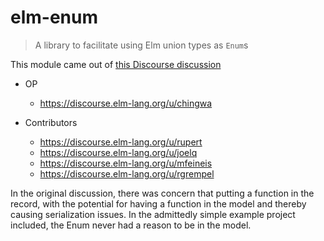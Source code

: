# elm-enum

> A library to facilitate using Elm union types as `Enum`s

This module came out of [this Discourse discussion](https://discourse.elm-lang.org/t/how-to-do-enums-in-elm/1353)

- OP
  - https://discourse.elm-lang.org/u/chingwa

- Contributors
  - https://discourse.elm-lang.org/u/rupert
  - https://discourse.elm-lang.org/u/joelq
  - https://discourse.elm-lang.org/u/mfeineis
  - https://discourse.elm-lang.org/u/rgrempel

In the original discussion, there was concern that putting a function in the record, with the potential for having a function in the model and thereby causing serialization issues.
In the admittedly simple example project included, the Enum never had a reason to be in the model.
